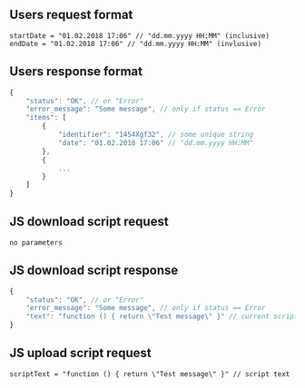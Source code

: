 ## Users request format

```
startDate = "01.02.2018 17:06" // "dd.mm.yyyy HH:MM" (inclusive)
endDate = "01.02.2018 17:06" // "dd.mm.yyyy HH:MM" (invlusive)
```

## Users response format

```javascript
{
    "status": "OK", // or "Error"
    "error_message": "Some message", // only if status == Error
    "items": [
        {
            "identifier": "1454Xgf32", // some unique string
            "date": "01.02.2018 17:06" // "dd.mm.yyyy HH:MM"
        },
        {
            ...
        }
    ]
}
```

## JS download script request

```
no parameters
```

## JS download script response

```javascript
{
    "status": "OK", // or "Error"
    "error_message": "Some message", // only if status == Error
    "text": "function () { return \"Test message\" }" // current script
}
```

## JS upload script request

```
scriptText = "function () { return \"Test message\" }" // script text
```
